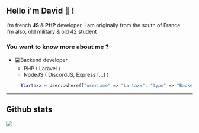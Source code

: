 ## Hello i'm David 👋 !
I'm french **JS** & **PHP** developer, I am originally from the south of France <br>
I'm also, old military & old 42 student

### You want to know more about me ?

* 💻Backend developer
    - PHP ( Laravel )
    - NodeJS ( DiscordJS, Express [...] )
  ```php
    $lartaxx = User::where(["username" => "Lartaxx", "type" => "Backend developer"])->first();
  ```
  
***

## Github stats
[![](https://github-readme-stats.vercel.app/api/top-langs/?username=lartaxx&hide=css,html,less,scss,hack,shell)](https://github.com/anuraghazra/github-readme-stats)
